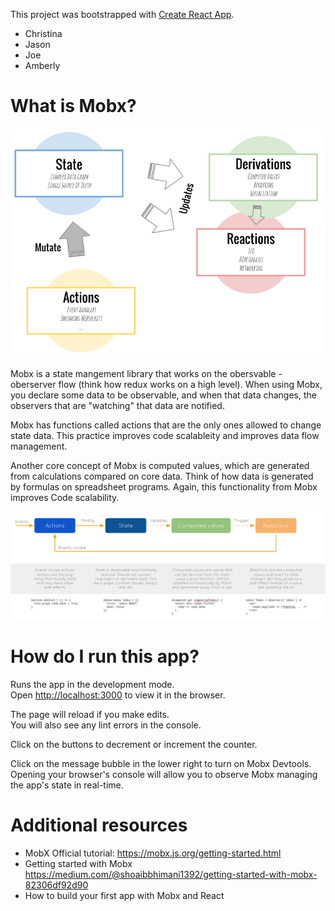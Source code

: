 This project was bootstrapped with [Create React App](https://github.com/facebook/create-react-app).


- Christina
- Jason
- Joe
- Amberly

# What is Mobx?

![Overview Diagram](src/MobxOverview.png)

Mobx is a state mangement library that works on the obersvable -oberserver flow (think how redux works on a high level). When using Mobx, you declare some data to be observable, and when that data changes, the observers that are "watching" that data are notified.

Mobx has functions called actions that are the only ones allowed to change state data. This practice improves code scalableity and improves data flow management.

Another core concept of Mobx is computed values, which are generated from calculations compared on core data. Think of how data is generated by formulas on spreadsheet programs. Again, this functionality from Mobx improves Code scalability.

![Flow](src/MobxFlow.png)

# How do I run this app?

Runs the app in the development mode.<br>
Open [http://localhost:3000](http://localhost:3000) to view it in the browser.

The page will reload if you make edits.<br>
You will also see any lint errors in the console.

Click on the buttons to decrement or increment the counter.

Click on the message bubble in the lower right to turn on Mobx Devtools. Opening your browser's console will allow you to observe Mobx managing the app's state in real-time.

# Additional resources

- MobX Official tutorial: https://mobx.js.org/getting-started.html
- Getting started with Mobx https://medium.com/@shoaibbhimani1392/getting-started-with-mobx-82306df92d90 
- How to build your first app with Mobx and React
